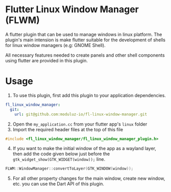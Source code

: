 # Flutter Linux Window Manager (FLWM)

A flutter plugin that can be used to manage windows in linux platform. The plugin's main intension is make flutter suitable for the development of shells for linux window managers (e.g: GNOME Shell).

All necessary features needed to create panels and other shell components using flutter are provided in this plugin.

# Usage

1. To use this plugin, first add this plugin to your application dependencies.

```yaml
fl_linux_window_manager:
  git:
    url: git@github.com:moduluz-io/fl-linux-window-manager.git
```

2. Open the `my_application.cc` from your flutter app's `linux` folder
3. Import the required header files at the top of this file

```cpp
#include <fl_linux_window_manager/fl_linux_window_manager_plugin.h>
```

4. If you want to make the initial window of the app as a wayland layer, then add the code given below just before the `gtk_widget_show(GTK_WIDGET(window));` line.

```cpp
FLWM::WindowManager::convertToLayer(GTK_WINDOW(window));
```

5. For all other property changes for the main window, create new window, etc. you can use the Dart API of this plugin.
